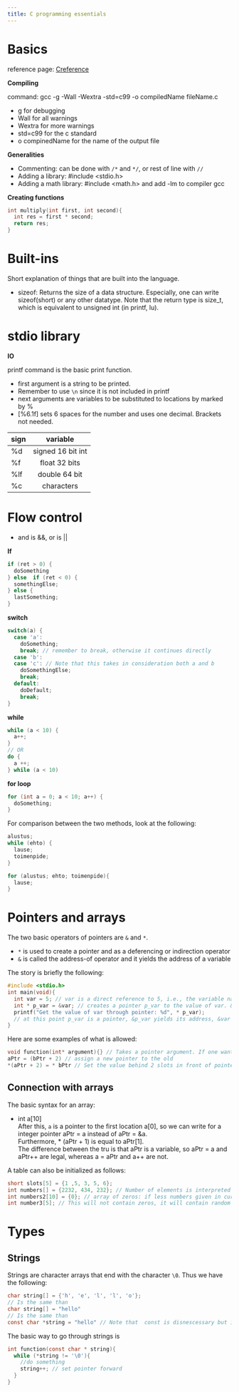 ```yaml
---
title: C programming essentials
---
```

# Basics  
reference page: [Creference](https://en.cppreference.com/w/c)  

**Compiling**  

command: gcc -g -Wall -Wextra -std=c99 -o compiledName fileName.c  
- g for debugging  
- Wall for all warnings  
- Wextra for more warnings  
- std=c99 for the c standard  
- o compinedName for the name of the output file

**Generalities**  
- Commenting: can be done with `/*` and `*/`, or rest of line with `//`  
- Adding a library: #include <stdio.h>  
- Adding a math library: #include <math.h> and add -lm to compiler gcc

**Creating functions**
```c
int multiply(int first, int second){
  int res = first * second;
  return res;
}
```  
# Built-ins  
Short explanation of things that are built into the language.  
- sizeof: Returns the size of a data structure. Especially, one can write sizeof(short) or any other datatype. Note that the return type is size_t, which is equivalent to unsigned int (in printf, lu).  



# stdio library  

**IO**  

printf command is the basic print function.  
- first argument is a string to be printed.  
- Remember to use `\n` since it is not included in printf
- next arguments are variables to be substituted to locations by marked by %
- [%6.1f] sets 6 spaces for the number and uses one decimal. Brackets not needed.

| sign | variable |
| ---  |:--------:|
|%d| signed 16 bit int |
|%f| float 32 bits |
|%lf| double 64 bit|
|%c| characters|

# Flow control  
- and is &&, or is ||  

**If**  
```c
if (ret > 0) {
  doSomething
} else  if (ret < 0) {
  somethingElse;
} else {
  lastSomething;
}
```   

**switch**  
```c
switch(a) {
  case 'a':
    doSomething;
    break; // remember to break, otherwise it continues directly
  case 'b':
  case 'c': // Note that this takes in consideration both a and b
    doSomethingElse;
    break;
  default:
    doDefault;
    break;
}
```
**while**  
```c
while (a < 10) {
  a++;
}
// OR
do {
  a ++;
} while (a < 10)
```  

**for loop**  
```c
for (int a = 0; a < 10; a++) {
  doSomething;
}
```  
For comparison between the two methods, look at the following:  
```c
alustus;
while (ehto) {
  lause;
  toimenpide;
}

for (alustus; ehto; toimenpide){
  lause;
}
```

# Pointers and arrays  
The two basic operators of pointers are `&` and `*`.  
- `*` is used to create a pointer and as a deferencing or indirection operator  
- `&` is called the address-of operator and it yields the address of a variable  

The story is briefly the following:  
```c
#include <stdio.h>
int main(void){
  int var = 5; // var is a direct reference to 5, i.e., the variable name
  int * p_var = &var; // creates a pointer p_var to the value of var. & yields its address.
  printf("Get the value of var through pointer: %d", * p_var);
  // at this point p_var is a pointer, &p_var yields its address, &var is an address, and var represents a integer
}  
```  

Here are some examples of what is allowed:  
```c
void function(int* argument){} // Takes a pointer argument. If one wants to pass an array, this is also the way.
aPtr = (bPtr + 2) // assign a new pointer to the old
*(aPtr + 2) = * bPtr // Set the value behind 2 slots in front of pointer a to the value of pointer b

```

## Connection with arrays  
The basic syntax for an array:  
- int a[10]  
After this, `a` is a pointer to the first location a[0], so we can write for a integer pointer aPtr = a instead of aPtr = &a.  
Furthermore, * (aPtr + 1) is equal to aPtr[1].  
The difference between the tru is that aPtr is a variable, so aPtr = a and aPtr++ are legal, whereas a = aPtr and a++ are not.  

A table can also be initialized as follows:
```c
short slots[5] = {1 ,5, 3, 5, 6};
int numbers[] = {2232, 434, 232}; // Number of elements is interpreted  
int numbers2[10] = {0}; // array of zeros: if less numbers given in curly, rest will be set to zero
int number3[5]; // This will not contain zeros, it will contain random numbers
```  
# Types  
## Strings  
Strings are character arrays that end with the character `\0`. Thus we have the following:  
```c
char string[] = {'h', 'e', 'l', 'l', 'o'};
// Is the same than
char string[] = "hello"
// Is the same than
const char *string = "hello" // Note that  const is disnescessary but it will be immutable even without it.
```

The basic way to go through strings is
```c
int function(const char * string){
  while (*string != '\0'){
    //do something
    string++; // set pointer forward
  }
}
```
